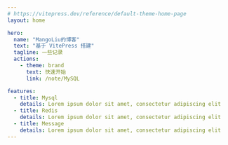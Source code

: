 ```yaml
---
# https://vitepress.dev/reference/default-theme-home-page
layout: home

hero:
  name: "MangoLiu的博客"
  text: "基于 VitePress 搭建"
  tagline: 一些记录
  actions:
    - theme: brand
      text: 快速开始
      link: /note/MySQL

features:
  - title: Mysql
    details: Lorem ipsum dolor sit amet, consectetur adipiscing elit
  - title: Redis
    details: Lorem ipsum dolor sit amet, consectetur adipiscing elit
  - title: Message
    details: Lorem ipsum dolor sit amet, consectetur adipiscing elit
---
```


